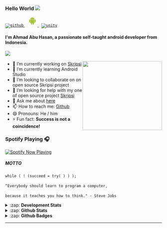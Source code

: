 <!--### Hi there 👋-->
### Hello World <img src="https://github.com/eby8zevin/eby8zevin/blob/main/assets/Hi.gif" width="29px">

<!--
**eby8zevin/eby8zevin** is a ✨ _special_ ✨ repository because its `README.md` (this file) appears on your GitHub profile.

Here are some ideas to get you started:
-->

<p align="left">
  <a href="https://github.com/eby8zevin" target="_blank">
    <code><img src="https://github.com/eby8zevin/eby8zevin/blob/main/assets/GitHub.png" alt="github" width="33" height="33"/></code>
  </a>
  &nbsp;
  <a href="https://github.com/eby8zevin/QRBarcode" target="_blank">
    <code><img src="https://raw.githubusercontent.com/devicons/devicon/master/icons/android/android-original-wordmark.svg" alt="android" width="33" height="33"/></code>
  </a>
  &nbsp;
  <a href="https://github.com/eby8zevin/unity-ARMarker" target="_blank">
    <code><img src="https://www.vectorlogo.zone/logos/unity3d/unity3d-icon.svg" alt="unity" width="33" height="33"/></code>
  </a>
</p>

#### I'm Ahmad Abu Hasan, a passionate self-taught android developer from Indonesia.

![](https://komarev.com/ghpvc/?username=eby8zevin&color=brightgreen&label=Profile+Views)

<a href="https://github.com/eby8zevin">
  <code><img src="https://github.com/eby8zevin/eby8zevin/blob/main/assets/Octocat.png" width="255" height="222" align='right'></code>
</a>

- 🔭 I’m currently working on [Skripsi](https://github.com/eby8zevin/skripsi)
- 🌱 I’m currently learning Android Studio
- 👯 I’m looking to collaborate on on open source Skripsi project
- 🤔 I’m looking for help with my one of open source project [Skripsi](https://github.com/eby8zevin/skripsi)
- 💬 Ask me about [here](https://github.com/eby8zevin/eby8zevin/issues)
- 📫 How to reach me: [Github](https://github.com/eby8zevin)
- 😄 Pronouns: He / him
- ⚡ Fun fact: **Success is not a coincidence!**

### Spotify Playing 🎧

[<img src="https://spotify-now-playing-ahmadabuhasan.vercel.app/api/spotify-playing" alt="Spotify Now Playing" width="350" />](https://open.spotify.com/user/gr3y7pr12w9ol2dy2ccdb10e7)

##### MOTTO
```
while ( ! (succeed = try( ) ) );

“Everybody should learn to program a computer, 

because it teaches you how to think." - Steve Jobs
```

<details>
  <summary> :zap: <b>Development Stats</b> </summary>
  
  ![Waka Readme](https://github.com/eby8zevin/eby8zevin/workflows/Waka%20Readme/badge.svg)
<!--START_SECTION:waka-->
![Lines of code](https://img.shields.io/badge/From%20Hello%20World%20I%27ve%20Written-195579%20lines%20of%20code-blue)

**🐱 My Github Data** 

> 🏆 1,232 Contributions in the Year 2021
 > 
> 📦 267.0 kB Used in Github's Storage 
 > 
> 🚫 Not Opted to Hire
 > 
> 📜 77 Public Repositories 
 > 
> 🔑 1 Private Repository 
 > 
**I'm an Early 🐤** 

```text
🌞 Morning    171 commits    ████████░░░░░░░░░░░░░░░░░   31.96% 
🌆 Daytime    144 commits    ██████░░░░░░░░░░░░░░░░░░░   26.92% 
🌃 Evening    135 commits    ██████░░░░░░░░░░░░░░░░░░░   25.23% 
🌙 Night      85 commits     ████░░░░░░░░░░░░░░░░░░░░░   15.89%

```
📅 **I'm Most Productive on Tuesday** 

```text
Monday       33 commits     █░░░░░░░░░░░░░░░░░░░░░░░░   6.17% 
Tuesday      169 commits    ████████░░░░░░░░░░░░░░░░░   31.59% 
Wednesday    81 commits     ███░░░░░░░░░░░░░░░░░░░░░░   15.14% 
Thursday     81 commits     ███░░░░░░░░░░░░░░░░░░░░░░   15.14% 
Friday       73 commits     ███░░░░░░░░░░░░░░░░░░░░░░   13.64% 
Saturday     55 commits     ██░░░░░░░░░░░░░░░░░░░░░░░   10.28% 
Sunday       43 commits     ██░░░░░░░░░░░░░░░░░░░░░░░   8.04%

```


📊 **This Week I Spent My Time On** 

```text
💬 Programming Languages: 
YAML                     2 hrs 26 mins       ███████████░░░░░░░░░░░░░░   46.63% 
Java                     1 hr 6 mins         █████░░░░░░░░░░░░░░░░░░░░   21.19% 
Groovy                   59 mins             ████░░░░░░░░░░░░░░░░░░░░░   19.01% 
Markdown                 29 mins             ██░░░░░░░░░░░░░░░░░░░░░░░   9.35% 
Properties               9 mins              ░░░░░░░░░░░░░░░░░░░░░░░░░   2.98%

💻 Operating System: 
Windows                  5 hrs 14 mins       █████████████████████████   100.0%

```

**I Mostly Code in Java** 

```text
Java                     30 repos            ███████████████░░░░░░░░░░   62.5% 
PHP                      7 repos             ███░░░░░░░░░░░░░░░░░░░░░░   14.58% 
JavaScript               3 repos             █░░░░░░░░░░░░░░░░░░░░░░░░   6.25% 
C#                       3 repos             █░░░░░░░░░░░░░░░░░░░░░░░░   6.25% 
HTML                     3 repos             █░░░░░░░░░░░░░░░░░░░░░░░░   6.25%

```


**Timeline**

![Chart not found](https://raw.githubusercontent.com/eby8zevin/eby8zevin/main/charts/bar_graph.png) 


<!--END_SECTION:waka-->
</details>

<details>
  <summary> :zap: <b>Github Stats</b> </summary>
<p align="center">:heart:</p>
<p align="center"><a href="https://github.com/eby8zevin">
  <img src="https://github-readme-stats.vercel.app/api?username=eby8zevin&show_icons=true&theme=dark&line_height=20">
  <img src="https://github-readme-stats.vercel.app/api/top-langs/?username=eby8zevin&layout=compact&theme=dark">
</a></p>
<p align="center">
  <a href="https://github.com/eby8zevin">
    <img src="https://github-readme-streak-stats.herokuapp.com/?user=eby8zevin&theme=dark"/>
  </a>
</p>
</details>

<details>
  <summary> :zap: <b>Github Badges</b> </summary>
  <br>
  <a href='https://archiveprogram.github.com/'><img src='https://raw.githubusercontent.com/acervenky/animated-github-badges/master/assets/acbadge.gif' width='40' height='40'></a> 
  <a href='https://docs.github.com/en/developers'><img src='https://raw.githubusercontent.com/acervenky/animated-github-badges/master/assets/devbadge.gif' width='40' height='40'></a> 
  <a href='https://github.com/pricing'><img src='https://raw.githubusercontent.com/acervenky/animated-github-badges/master/assets/pro.gif' width='40' height='40'></a> 
  <a href='https://stars.github.com/'><img src='https://raw.githubusercontent.com/acervenky/animated-github-badges/master/assets/starbadge.gif' width='35' height='35'></a> 
  <a href='https://docs.github.com/en/github/supporting-the-open-source-community-with-github-sponsors'><img src='https://raw.githubusercontent.com/acervenky/animated-github-badges/master/assets/sponsorbadge.gif' width='35' height='35'></a>
</details>

___
